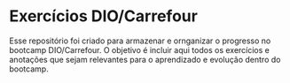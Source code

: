 # Exercícios DIO/Carrefour

Esse repositório foi criado para armazenar e ornganizar o progresso no bootcamp DIO/Carrefour. O objetivo é incluir aqui todos os exercícios e anotações que sejam relevantes para o aprendizado e evolução dentro do bootcamp.  
